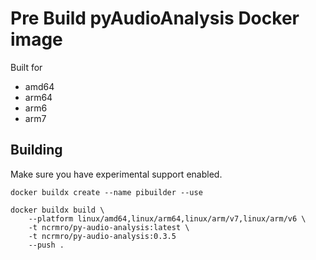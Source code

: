 # Pre Build pyAudioAnalysis Docker image

Built for
* amd64
* arm64
* arm6
* arm7

## Building

Make sure you have experimental support enabled.

```
docker buildx create --name pibuilder --use
```

```
docker buildx build \
    --platform linux/amd64,linux/arm64,linux/arm/v7,linux/arm/v6 \ 
    -t ncrmro/py-audio-analysis:latest \
    -t ncrmro/py-audio-analysis:0.3.5 
    --push .
```
